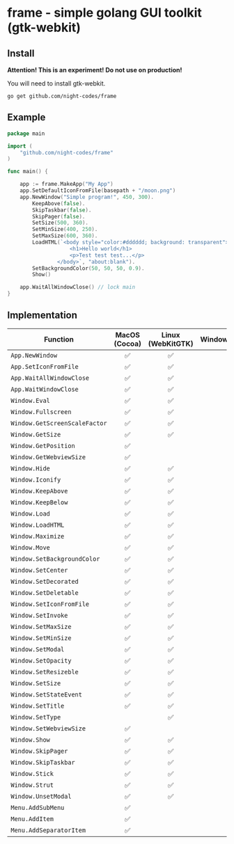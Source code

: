 # frame - simple golang GUI toolkit (gtk-webkit)
## Install

**Attention! This is an experiment! Do not use on production!**

You will need to install gtk-webkit.

`go get github.com/night-codes/frame`


## Example

```go
package main

import (
	"github.com/night-codes/frame"
)

func main() {

	app := frame.MakeApp("My App")
	app.SetDefaultIconFromFile(basepath + "/moon.png")
	app.NewWindow("Simple program!", 450, 300).
		KeepAbove(false).
		SkipTaskbar(false).
		SkipPager(false).
		SetSize(500, 360).
		SetMinSize(400, 250).
		SetMaxSize(600, 360).
		LoadHTML(`<body style="color:#dddddd; background: transparent">
					<h1>Hello world</h1>
					<p>Test test test...</p>
				</body>`, "about:blank").
		SetBackgroundColor(50, 50, 50, 0.9).
		Show()

	app.WaitAllWindowClose() // lock main
}
```

## Implementation

| Function                         | MacOS (Cocoa)| Linux (WebKitGTK)| Windows |
| -------------------------------- |:------------:|:----------------:|:-------:|
| `App.NewWindow`                  |       ✅     |         ✅       |         |
| `App.SetIconFromFile`            |       ✅     |         ✅       |         |
| `App.WaitAllWindowClose`         |       ✅     |         ✅       |         |
| `App.WaitWindowClose`            |       ✅     |         ✅       |         |
| `Window.Eval`                    |       ✅     |         ✅       |         |
| `Window.Fullscreen`              |       ✅     |         ✅       |         |
| `Window.GetScreenScaleFactor`    |       ✅     |         ✅       |         |
| `Window.GetSize`                 |       ✅     |         ✅       |         |
| `Window.GetPosition`             |       ✅     |                  |         |
| `Window.GetWebviewSize`          |       ✅     |                  |         |
| `Window.Hide`                    |       ✅     |         ✅       |         |
| `Window.Iconify`                 |       ✅     |         ✅       |         |
| `Window.KeepAbove`               |       ✅     |         ✅       |         |
| `Window.KeepBelow`               |       ✅     |         ✅       |         |
| `Window.Load`                    |       ✅     |         ✅       |         |
| `Window.LoadHTML`                |       ✅     |         ✅       |         |
| `Window.Maximize`                |       ✅     |         ✅       |         |
| `Window.Move`                    |       ✅     |         ✅       |         |
| `Window.SetBackgroundColor`      |       ✅     |         ✅       |         |
| `Window.SetCenter`               |       ✅     |         ✅       |         |
| `Window.SetDecorated`            |       ✅     |         ✅       |         |
| `Window.SetDeletable`            |       ✅     |         ✅       |         |
| `Window.SetIconFromFile`         |       ✅     |         ✅       |         |
| `Window.SetInvoke`               |       ✅     |         ✅       |         |
| `Window.SetMaxSize`              |       ✅     |         ✅       |         |
| `Window.SetMinSize`              |       ✅     |         ✅       |         |
| `Window.SetModal`                |       ✅     |         ✅       |         |
| `Window.SetOpacity`              |       ✅     |         ✅       |         |
| `Window.SetResizeble`            |       ✅     |         ✅       |         |
| `Window.SetSize`                 |       ✅     |         ✅       |         |
| `Window.SetStateEvent`           |       ✅     |         ✅       |         |
| `Window.SetTitle`                |       ✅     |         ✅       |         |
| `Window.SetType`                 |              |         ✅       |         |
| `Window.SetWebviewSize`          |       ✅     |                  |         |
| `Window.Show`                    |       ✅     |         ✅       |         |
| `Window.SkipPager`               |       ✅     |         ✅       |         |
| `Window.SkipTaskbar`             |       ✅     |         ✅       |         |
| `Window.Stick`                   |       ✅     |         ✅       |         |
| `Window.Strut`                   |       ✅     |         ✅       |         |
| `Window.UnsetModal`              |       ✅     |         ✅       |         |
| `Menu.AddSubMenu`                |       ✅     |                  |         |
| `Menu.AddItem`                   |       ✅     |                  |         |
| `Menu.AddSeparatorItem`          |       ✅     |                  |         |
